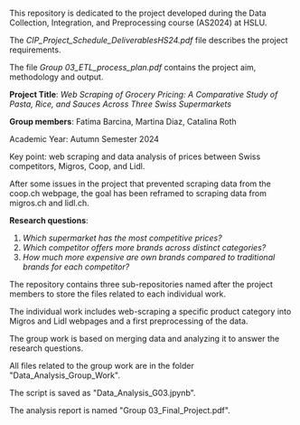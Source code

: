 This repository is dedicated to the project developed during the Data Collection, Integration, and Preprocessing course (AS2024) at HSLU.

The *CIP_Project_Schedule_DeliverablesHS24.pdf* file describes the project requirements.

The file *Group 03_ETL_process_plan.pdf* contains the project aim, methodology and output.

**Project Title**: *Web Scraping of Grocery Pricing: A Comparative Study of Pasta, Rice, and
Sauces Across Three Swiss Supermarkets*

**Group members**: Fatima Barcina, Martina Diaz, Catalina Roth

Academic Year: Autumn Semester 2024

Key point: web scraping and data analysis of prices between Swiss competitors, Migros, Coop, and Lidl.

After some issues in the project that prevented scraping data from the coop.ch webpage, the goal has been reframed to scraping data from migros.ch and lidl.ch.

**Research questions**:
1. *Which supermarket has the most competitive prices?*
2. *Which competitor offers more brands across distinct categories?*
3. *How much more expensive are own brands compared to traditional brands for each competitor?*

The repository contains three sub-repositories named after the project members to store the files related to each individual work.

The individual work includes web-scraping a specific product category into Migros and Lidl webpages and a first preprocessing of the data.

The group work is based on merging data and analyzing it to answer the research questions.

All files related to the group work are in the folder "Data_Analysis_Group_Work". 

The script is saved as "Data_Analysis_G03.jpynb".

The analysis report is named "Group 03_Final_Project.pdf".



 
